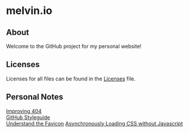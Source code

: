 melvin.io
=========

About
-----
Welcome to the GitHub project for my personal website!

Licenses
--------
Licenses for all files can be found in the [Licenses](LICENSES.md) file.

Personal Notes
---------
[Improving 404](http://webdesign.tutsplus.com/articles/user-experience-articles/improving-404-page-design/)  
[GitHub Styleguide](http://github.com/styleguide)  
[Understand the Favicon](http://www.jonathantneal.com/blog/understand-the-favicon/)
[Asynchronously Loading CSS without Javascript](https://codepen.io/tigt/post/async-css-without-javascript)
